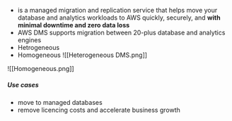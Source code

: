 - is a managed migration and replication service that helps move your database and analytics workloads to AWS quickly, securely, and **with minimal downtime and zero data loss**
- AWS DMS supports migration between 20-plus database and analytics engines
- Hetrogeneous
- Homogeneous
![[Heterogeneous DMS.png]]

![[Homogeneous.png]]

##### Use cases
- move to managed databases
- remove licencing costs and accelerate business growth